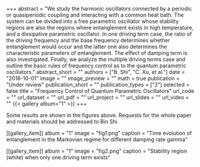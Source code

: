 ﻿+++ 
abstract = "We study the harmonic oscillators connected by a periodic or quasiperiodic coupling and interacting with a common heat bath. The system can be divided into a free parametric oscillator whose stability regions are also the regions where entanglement exists in high temperature, and a dissipative parametric oscillator. In one driving term case, the ratio of the driving frequency and the base frequency determines whether entanglement would occur and the latter one also determines the characteristic parameters of entanglement. The effect of damping term is also investigated. Finally, we analyze the multiple driving terms case and outline the basic rules of frequency control as to the quantum parametric oscillators."
abstract_short = ""
authors = ["B. Shi", "C. Xu, et al."]
date = "2018-10-01"
image = ""
image_preview = ""
math = true
publication = "Under review"
publication_short = ""
publication_types = ["2"]
selected = false
title = "Frequency Control of Quantum Parametric Oscillators"
url_code = ""
url_dataset = ""
url_pdf = ""
url_project = ""
url_slides = ""
url_video = ""
{{< gallery album="1" >}}
+++



Some results are shown in the figures above. Requests for the whole paper and materials should be addressed to Bin Shi. 

[[gallery_item]]
album = "1"
image = "fig1.png"
caption = "Time evolution of entanglement in the Markovian regime for different damping rate gamma"
    
[[gallery_item]]
album = "1"
image = "fig2.png"
caption = "Stability region (white) when only one driving term exists"
